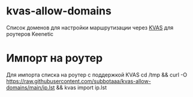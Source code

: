 # kvas-allow-domains

Список доменов для настройки маршрутизации через [KVAS](https://github.com/qzeleza/kvas) для роутеров Keenetic

# Импорт на роутер

Для импорта списка на роутер с поддержкой KVAS
cd /tmp && curl -O https://raw.githubusercontent.com/subbotaaa/kvas-allow-domains/main/ip.lst && kvas import ip.lst

